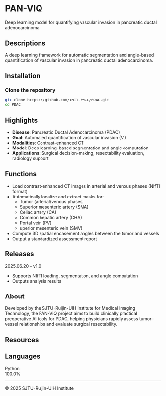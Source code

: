 # PAN-VIQ
Deep learning model for quantifying vascular invasion in pancreatic ductal adenocarcinoma

## Descriptions  
A deep learning framework for automatic segmentation and angle-based quantification of vascular invasion in pancreatic ductal adenocarcinoma.

## Installation

### Clone the repository
```bash
git clone https://github.com/IMIT-PMCL/PDAC.git
cd PDAC
```

## Highlights
- **Disease**: Pancreatic Ductal Adenocarcinoma (PDAC)
- **Goal**: Automated quantification of vascular invasion (VI)
- **Modalities**: Contrast-enhanced CT
- **Model**: Deep learning–based segmentation and angle computation
- **Applications**: Surgical decision-making, resectability evaluation, radiology support

## Functions  
- Load contrast-enhanced CT images in arterial and venous phases (NIfTI format)
- Automatically localize and extract masks for:
  - Tumor (arterial/venous phases)
  - Superior mesenteric artery (SMA)
  - Celiac artery (CA)
  - Common hepatic artery (CHA)
  - Portal vein (PV)
  - uperior mesenteric vein (SMV)
- Compute 3D spatial encasement angles between the tumor and vessels
- Output a standardized assessment report

## Releases  
2025.06.20 - v1.0  
- Supports NIfTI loading, segmentation, and angle computation
- Outputs analysis results  

## About  
Developed by the SJTU-Ruijin-UIH Institute for Medical Imaging Technology, the PAN-VIQ project aims to build clinically practical preoperative AI tools for PDAC, helping physicians rapidly assess tumor–vessel relationships and evaluate surgical resectability.

## Resources  


## Languages  
Python  
100.0%

---

© 2025 SJTU-Ruijin-UIH Institute
